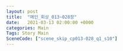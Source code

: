 ```yaml
---
layout: post
title:  "메인_회상_013~028장"
date:   2021-03-13 02:00:00 +0000
categories: Main
Tags: Story Main
SceneCode: ["scene_skip_cp013-028_q1_s10"]
---
```


